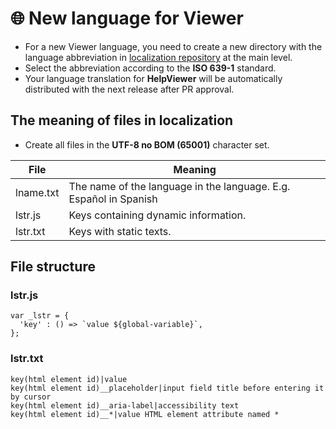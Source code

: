 # 🌐 New language for Viewer

- For a new Viewer language, you need to create a new directory with the language abbreviation in [localization repository][Localiz] at the main level.
- Select the abbreviation according to the **ISO 639-1** standard.
- Your language translation for **HelpViewer** will be automatically distributed with the next release after PR approval.

## The meaning of files in localization

- Create all files in the **UTF-8 no BOM (65001)** character set.

| File | Meaning |
|---|---|
| lname.txt | The name of the language in the language. E.g. Español in Spanish |
| lstr.js | Keys containing dynamic information. |
| lstr.txt | Keys with static texts. |

## File structure

### lstr.js

```
var _lstr = {
  'key' : () => `value ${global-variable}`,
}; 
```

### lstr.txt

```
key(html element id)|value
key(html element id)__placeholder|input field title before entering it by cursor
key(html element id)__aria-label|accessibility text
key(html element id)__*|value HTML element attribute named *
```

[Localiz]: https://github.com/HelpViewer/Translations "HelpViewer localization"
